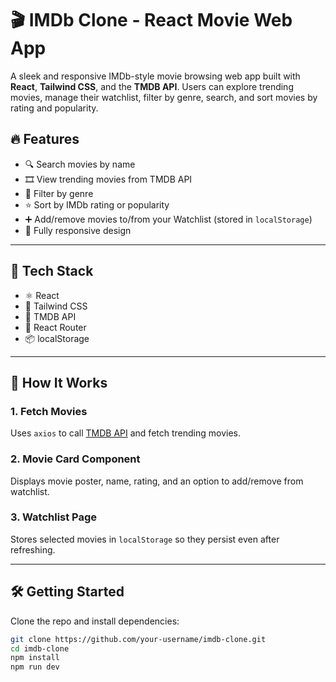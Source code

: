 # 🎬 IMDb Clone - React Movie Web App

A sleek and responsive IMDb-style movie browsing web app built with **React**, **Tailwind CSS**, and the **TMDB API**. Users can explore trending movies, manage their watchlist, filter by genre, search, and sort movies by rating and popularity.

## 🔥 Features

- 🔍 Search movies by name
- 🎞️ View trending movies from TMDB API
- 🎯 Filter by genre
- ⭐ Sort by IMDb rating or popularity
- ➕ Add/remove movies to/from your Watchlist (stored in `localStorage`)
- 📱 Fully responsive design

---

## 🚀 Tech Stack

- ⚛️ React
- 💨 Tailwind CSS
- 🎥 TMDB API
- 🔄 React Router
- 📦 localStorage

---

## 🧠 How It Works

### 1. Fetch Movies
Uses `axios` to call [TMDB API](https://www.themoviedb.org/documentation/api) and fetch trending movies.

### 2. Movie Card Component
Displays movie poster, name, rating, and an option to add/remove from watchlist.

### 3. Watchlist Page
Stores selected movies in `localStorage` so they persist even after refreshing.

---

## 🛠️ Getting Started

Clone the repo and install dependencies:

```bash
git clone https://github.com/your-username/imdb-clone.git
cd imdb-clone
npm install
npm run dev
